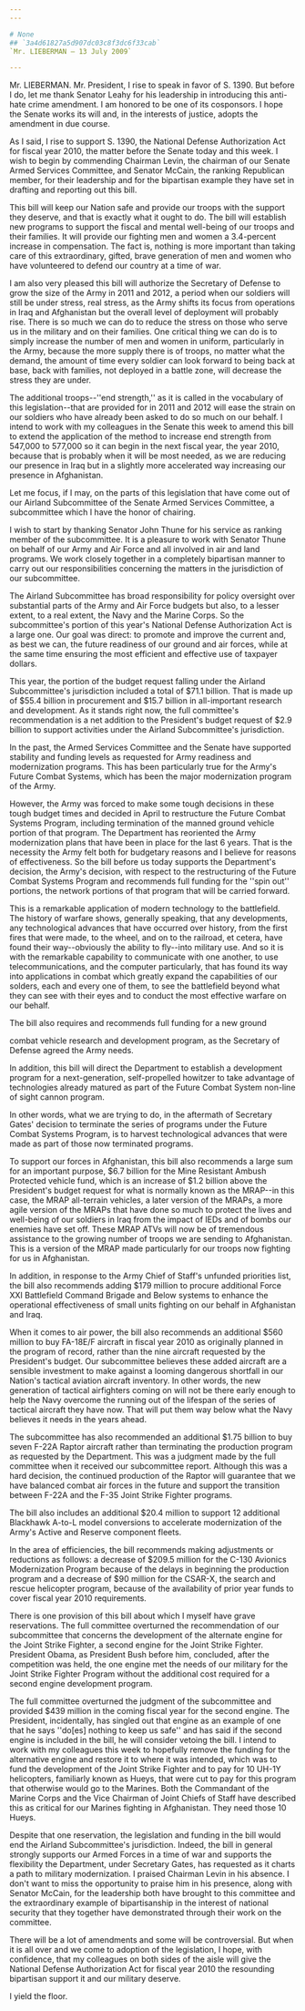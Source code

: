 ```yaml
---
---

# None
## `3a4d61827a5d907dc03c8f3dc6f33cab`
`Mr. LIEBERMAN — 13 July 2009`

---
```



Mr. LIEBERMAN. Mr. President, I rise to speak in favor of S. 1390. 
But before I do, let me thank Senator Leahy for his leadership in 
introducing this anti-hate crime amendment. I am honored to be one of 
its cosponsors. I hope the Senate works its will and, in the interests 
of justice, adopts the amendment in due course.

As I said, I rise to support S. 1390, the National Defense 
Authorization Act for fiscal year 2010, the matter before the Senate 
today and this week. I wish to begin by commending Chairman Levin, the 
chairman of our Senate Armed Services Committee, and Senator McCain, 
the ranking Republican member, for their leadership and for the 
bipartisan example they have set in drafting and reporting out this 
bill.

This bill will keep our Nation safe and provide our troops with the 
support they deserve, and that is exactly what it ought to do. The bill 
will establish new programs to support the fiscal and mental well-being 
of our troops and their families. It will provide our fighting men and 
women a 3.4-percent increase in compensation. The fact is, nothing is 
more important than taking care of this extraordinary, gifted, brave 
generation of men and women who have volunteered to defend our country 
at a time of war.

I am also very pleased this bill will authorize the Secretary of 
Defense to grow the size of the Army in 2011 and 2012, a period when 
our soldiers will still be under stress, real stress, as the Army 
shifts its focus from operations in Iraq and Afghanistan but the 
overall level of deployment will probably rise. There is so much we can 
do to reduce the stress on those who serve us in the military and on 
their families. One critical thing we can do is to simply increase the 
number of men and women in uniform, particularly in the Army, because 
the more supply there is of troops, no matter what the demand, the 
amount of time every soldier can look forward to being back at base, 
back with families, not deployed in a battle zone, will decrease the 
stress they are under.

The additional troops--''end strength,'' as it is called in the 
vocabulary of this legislation--that are provided for in 2011 and 2012 
will ease the strain on our soldiers who have already been asked to do 
so much on our behalf. I intend to work with my colleagues in the 
Senate this week to amend this bill to extend the application of the 
method to increase end strength from 547,000 to 577,000 so it can begin 
in the next fiscal year, the year 2010, because that is probably when 
it will be most needed, as we are reducing our presence in Iraq but in 
a slightly more accelerated way increasing our presence in Afghanistan.

Let me focus, if I may, on the parts of this legislation that have 
come out of our Airland Subcommittee of the Senate Armed Services 
Committee, a subcommittee which I have the honor of chairing.

I wish to start by thanking Senator John Thune for his service as 
ranking member of the subcommittee. It is a pleasure to work with 
Senator Thune on behalf of our Army and Air Force and all involved in 
air and land programs. We work closely together in a completely 
bipartisan manner to carry out our responsibilities concerning the 
matters in the jurisdiction of our subcommittee.

The Airland Subcommittee has broad responsibility for policy 
oversight over substantial parts of the Army and Air Force budgets but 
also, to a lesser extent, to a real extent, the Navy and the Marine 
Corps. So the subcommittee's portion of this year's National Defense 
Authorization Act is a large one. Our goal was direct: to promote and 
improve the current and, as best we can, the future readiness of our 
ground and air forces, while at the same time ensuring the most 
efficient and effective use of taxpayer dollars.

This year, the portion of the budget request falling under the 
Airland Subcommittee's jurisdiction included a total of $71.1 billion. 
That is made up of $55.4 billion in procurement and $15.7 billion in 
all-important research and development. As it stands right now, the 
full committee's recommendation is a net addition to the President's 
budget request of $2.9 billion to support activities under the Airland 
Subcommittee's jurisdiction.

In the past, the Armed Services Committee and the Senate have 
supported stability and funding levels as requested for Army readiness 
and modernization programs. This has been particularly true for the 
Army's Future Combat Systems, which has been the major modernization 
program of the Army.

However, the Army was forced to make some tough decisions in these 
tough budget times and decided in April to restructure the Future 
Combat Systems Program, including termination of the manned ground 
vehicle portion of that program. The Department has reoriented the Army 
modernization plans that have been in place for the last 6 years. That 
is the necessity the Army felt both for budgetary reasons and I believe 
for reasons of effectiveness. So the bill before us today supports the 
Department's decision, the Army's decision, with respect to the 
restructuring of the Future Combat Systems Program and recommends full 
funding for the ''spin out'' portions, the network portions of that 
program that will be carried forward.

This is a remarkable application of modern technology to the 
battlefield. The history of warfare shows, generally speaking, that any 
developments, any technological advances that have occurred over 
history, from the first fires that were made, to the wheel, and on to 
the railroad, et cetera, have found their way--obviously the ability to 
fly--into military use. And so it is with the remarkable capability to 
communicate with one another, to use telecommunications, and the 
computer particularly, that has found its way into applications in 
combat which greatly expand the capabilities of our solders, each and 
every one of them, to see the battlefield beyond what they can see with 
their eyes and to conduct the most effective warfare on our behalf.

The bill also requires and recommends full funding for a new ground


combat vehicle research and development program, as the Secretary of 
Defense agreed the Army needs.

In addition, this bill will direct the Department to establish a 
development program for a next-generation, self-propelled howitzer to 
take advantage of technologies already matured as part of the Future 
Combat System non-line of sight cannon program.

In other words, what we are trying to do, in the aftermath of 
Secretary Gates' decision to terminate the series of programs under the 
Future Combat Systems Program, is to harvest technological advances 
that were made as part of those now terminated programs.

To support our forces in Afghanistan, this bill also recommends a 
large sum for an important purpose, $6.7 billion for the Mine Resistant 
Ambush Protected vehicle fund, which is an increase of $1.2 billion 
above the President's budget request for what is normally known as the 
MRAP--in this case, the MRAP all-terrain vehicles, a later version of 
the MRAPs, a more agile version of the MRAPs that have done so much to 
protect the lives and well-being of our soldiers in Iraq from the 
impact of IEDs and of bombs our enemies have set off. These MRAP ATVs 
will now be of tremendous assistance to the growing number of troops we 
are sending to Afghanistan. This is a version of the MRAP made 
particularly for our troops now fighting for us in Afghanistan.

In addition, in response to the Army Chief of Staff's unfunded 
priorities list, the bill also recommends adding $179 million to 
procure additional Force XXI Battlefield Command Brigade and Below 
systems to enhance the operational effectiveness of small units 
fighting on our behalf in Afghanistan and Iraq.

When it comes to air power, the bill also recommends an additional 
$560 million to buy FA-18E/F aircraft in fiscal year 2010 as originally 
planned in the program of record, rather than the nine aircraft 
requested by the President's budget. Our subcommittee believes these 
added aircraft are a sensible investment to make against a looming 
dangerous shortfall in our Nation's tactical aviation aircraft 
inventory. In other words, the new generation of tactical airfighters 
coming on will not be there early enough to help the Navy overcome the 
running out of the lifespan of the series of tactical aircraft they 
have now. That will put them way below what the Navy believes it needs 
in the years ahead.

The subcommittee has also recommended an additional $1.75 billion to 
buy seven F-22A Raptor aircraft rather than terminating the production 
program as requested by the Department. This was a judgment made by the 
full committee when it received our subcommittee report. Although this 
was a hard decision, the continued production of the Raptor will 
guarantee that we have balanced combat air forces in the future and 
support the transition between F-22A and the F-35 Joint Strike Fighter 
programs.

The bill also includes an additional $20.4 million to support 12 
additional Blackhawk A-to-L model conversions to accelerate 
modernization of the Army's Active and Reserve component fleets.

In the area of efficiencies, the bill recommends making adjustments 
or reductions as follows: a decrease of $209.5 million for the C-130 
Avionics Modernization Program because of the delays in beginning the 
production program and a decrease of $90 million for the CSAR-X, the 
search and rescue helicopter program, because of the availability of 
prior year funds to cover fiscal year 2010 requirements.

There is one provision of this bill about which I myself have grave 
reservations. The full committee overturned the recommendation of our 
subcommittee that concerns the development of the alternate engine for 
the Joint Strike Fighter, a second engine for the Joint Strike Fighter. 
President Obama, as President Bush before him, concluded, after the 
competition was held, the one engine met the needs of our military for 
the Joint Strike Fighter Program without the additional cost required 
for a second engine development program.

The full committee overturned the judgment of the subcommittee and 
provided $439 million in the coming fiscal year for the second engine. 
The President, incidentally, has singled out that engine as an example 
of one that he says ''do[es] nothing to keep us safe'' and has said if 
the second engine is included in the bill, he will consider vetoing the 
bill. I intend to work with my colleagues this week to hopefully remove 
the funding for the alternative engine and restore it to where it was 
intended, which was to fund the development of the Joint Strike Fighter 
and to pay for 10 UH-1Y helicopters, familiarly known as Hueys, that 
were cut to pay for this program that otherwise would go to the 
Marines. Both the Commandant of the Marine Corps and the Vice Chairman 
of Joint Chiefs of Staff have described this as critical for our 
Marines fighting in Afghanistan. They need those 10 Hueys.

Despite that one reservation, the legislation and funding in the bill 
would end the Airland Subcommittee's jurisdiction. Indeed, the bill in 
general strongly supports our Armed Forces in a time of war and 
supports the flexibility the Department, under Secretary Gates, has 
requested as it charts a path to military modernization. I praised 
Chairman Levin in his absence. I don't want to miss the opportunity to 
praise him in his presence, along with Senator McCain, for the 
leadership both have brought to this committee and the extraordinary 
example of bipartisanship in the interest of national security that 
they together have demonstrated through their work on the committee.

There will be a lot of amendments and some will be controversial. But 
when it is all over and we come to adoption of the legislation, I hope, 
with confidence, that my colleagues on both sides of the aisle will 
give the National Defense Authorization Act for fiscal year 2010 the 
resounding bipartisan support it and our military deserve.

I yield the floor.